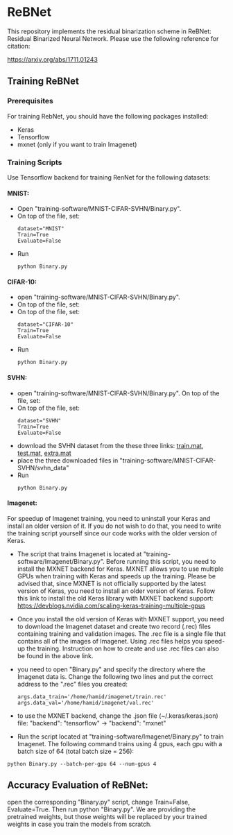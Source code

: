 # ReBNet
This repository implements the residual binarization scheme in ReBNet: Residual Binarized Neural Network. Please use the following reference for citation:

https://arxiv.org/abs/1711.01243

## Training ReBNet
### Prerequisites
For training RebNet, you should have the following packages installed:
  * Keras
  * Tensorflow
  * mxnet (only if you want to train Imagenet)
### Training Scripts
Use Tensorflow backend for training RenNet for the following datasets:
  #### MNIST:
   * Open "training-software/MNIST-CIFAR-SVHN/Binary.py". 
   * On top of the file, set:
     ```
     dataset="MNIST"
     Train=True
     Evaluate=False
     ``` 
   * Run 
     ```
     python Binary.py
     ```
  #### CIFAR-10:
   * open "training-software/MNIST-CIFAR-SVHN/Binary.py". 
   * On top of the file, set:
   * On top of the file, set:
     ```
     dataset="CIFAR-10"
     Train=True
     Evaluate=False
     ``` 
   * Run 
     ```
     python Binary.py
     ```
  #### SVHN:
   * open "training-software/MNIST-CIFAR-SVHN/Binary.py". 
   On top of the file, set:
   * On top of the file, set:
     ```
     dataset="SVHN"
     Train=True
     Evaluate=False
     ``` 
   * download the SVHN dataset from the these three links: [train.mat](http://ufldl.stanford.edu/housenumbers/train_32x32.mat), [test.mat](http://ufldl.stanford.edu/housenumbers/test_32x32.mat), [extra.mat](http://ufldl.stanford.edu/housenumbers/extra_32x32.mat)
   * place the three downloaded files in "training-software/MNIST-CIFAR-SVHN/svhn_data"
   * Run 
     ```
     python Binary.py
     ```

 #### Imagenet:
  For speedup of Imagenet training, you need to uninstall your Keras and install an older version of it.
  If you do not wish to do that, you need to write the training script yourself since our code works with the older version of Keras.

  * The script that trains Imagenet is located at "training-software/Imagenet/Binary.py". Before running this script, you need to install the MXNET backend for Keras. MXNET allows you to use multiple GPUs when training with Keras and speeds up the training. Please be advised that, since MXNET is not officially supported by the latest version of Keras, you need to install an older version of Keras. Follow this link to install the old Keras library with MXNET backend support: https://devblogs.nvidia.com/scaling-keras-training-multiple-gpus

   

  * Once you install the old version of Keras with MXNET support, you need to download the Imagenet dataset and create two record (.rec) files containing training and validation images. The .rec file is a single file that contains all of the images of Imagenet. Using .rec files helps you speed-up the training. Instruction on how to create and use .rec files can also be found in the above link.
  
  * you need to open "Binary.py" and specify the directory where the Imagenet data is. Change the following two lines and put the correct address to the ".rec" files you created:
    ```
    args.data_train='/home/hamid/imagenet/train.rec'
    args.data_val='/home/hamid/imagenet/val.rec'
    ``` 

  * to use the MXNET backend, change the .json file (~/.keras/keras.json) file: "backend": "tensorflow" -> "backend": "mxnet"

  * Run the script located at "training-software/Imagenet/Binary.py" to train Imagenet. The following command trains using 4 gpus, each gpu with a batch size of 64  (total batch size = 256):
   ```
   python Binary.py --batch-per-gpu 64 --num-gpus 4
   ```

## Accuracy Evaluation of ReBNet:
  open the corresponding "Binary.py" script, change Train=False, Evaluate=True. Then run python "Binary.py".
  We are providing the pretrained weights, but those weights will be replaced by your trained weights in case you train the models from scratch.



